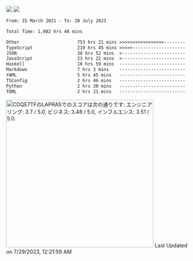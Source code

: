 <div>
  <img src="https://github-readme-stats.vercel.app/api?username=naporin0624&count_private=true&show_icons=true" />
  <img src="https://github-readme-stats.vercel.app/api/top-langs/?username=naporin0624&layout=compact&hide=css" />
  <!--START_SECTION:waka-->

```txt
From: 15 March 2021 - To: 28 July 2023

Total Time: 1,082 hrs 48 mins

Other                      753 hrs 21 mins >>>>>>>>>>>>>>>>>--------   69.57 %
TypeScript                 219 hrs 45 mins >>>>>--------------------   20.29 %
JSON                       38 hrs 52 mins  >------------------------   03.59 %
JavaScript                 23 hrs 22 mins  >------------------------   02.16 %
Haskell                    10 hrs 59 mins  -------------------------   01.01 %
Markdown                   7 hrs 3 mins    -------------------------   00.65 %
YAML                       5 hrs 45 mins   -------------------------   00.53 %
TSConfig                   2 hrs 46 mins   -------------------------   00.26 %
Python                     2 hrs 30 mins   -------------------------   00.23 %
TOML                       2 hrs 21 mins   -------------------------   00.22 %
```

<!--END_SECTION:waka-->
  
  <!--START_SECTION:lapras-card-->
<p ><a href="https://lapras.com/public/CDQE7TF" target="_blank" rel="noopener noreferrer"><img alt="CDQE7TFのLAPRASでのスコアは次の通りです: エンジニアリング: 3.7 / 5.0, ビジネス: 3.48 / 5.0, インフルエンス: 3.51 / 5.0." src="https://lapras-card-generator.vercel.app/api/svg?e=3.7&b=3.48&i=3.51&b1=%23232323&b2=%236d6d6d&i1=%23212121&i2=%23818181&l=ja" width="400" ></a>  
Last Updated on 7/29/2023, 12:21:59 AM</p>
<!--END_SECTION:lapras-card-->
</div>
